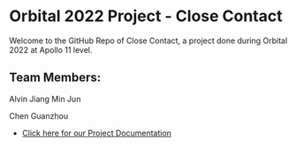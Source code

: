 # Orbital 2022 Project - Close Contact

Welcome to the GitHub Repo of Close Contact, a project done during Orbital 2022 at Apollo 11 level.

## Team Members:

Alvin Jiang Min Jun

Chen Guanzhou

- [Click here for our Project Documentation](https://docs.google.com/document/d/1XsqmUDs44Psu4BHj9sLlEwM9g26gF499aNpOLsVZE-A/edit?usp=sharing)



